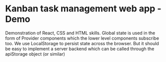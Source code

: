 #  Kanban task management web app - Demo

Demonstration of React, CSS and HTML skills.  Global state is used in the form of Provider components which the lower level components subscribe too.  We use LocalStorage to persist state across the browser.  But it should be easy to implement a server backend which can be called through the apiStorage object (or similar)